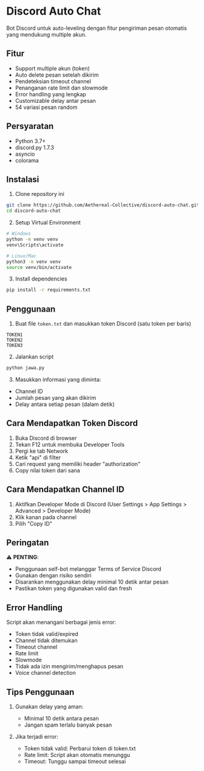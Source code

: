 # Discord Auto Chat

Bot Discord untuk auto-leveling dengan fitur pengiriman pesan otomatis yang mendukung multiple akun.

## Fitur

- Support multiple akun (token)
- Auto delete pesan setelah dikirim
- Pendeteksian timeout channel
- Penanganan rate limit dan slowmode
- Error handling yang lengkap
- Customizable delay antar pesan
- 54 variasi pesan random

## Persyaratan

- Python 3.7+
- discord.py 1.7.3
- asyncio
- colorama

## Instalasi

1. Clone repository ini
```bash
git clone https://github.com/Aethereal-Collective/discord-auto-chat.git
cd discord-auto-chat
```

2. Setup Virtual Environment
```bash
# Windows
python -m venv venv
venv\Scripts\activate

# Linux/Mac
python3 -m venv venv
source venv/bin/activate
```

3. Install dependencies
```bash
pip install -r requirements.txt
```

## Penggunaan

1. Buat file `token.txt` dan masukkan token Discord (satu token per baris)
```
TOKEN1
TOKEN2
TOKEN3
```

2. Jalankan script
```bash
python jawa.py
```

3. Masukkan informasi yang diminta:
- Channel ID
- Jumlah pesan yang akan dikirim
- Delay antara setiap pesan (dalam detik)

## Cara Mendapatkan Token Discord

1. Buka Discord di browser
2. Tekan F12 untuk membuka Developer Tools
3. Pergi ke tab Network
4. Ketik "api" di filter
5. Cari request yang memiliki header "authorization"
6. Copy nilai token dari sana

## Cara Mendapatkan Channel ID

1. Aktifkan Developer Mode di Discord (User Settings > App Settings > Advanced > Developer Mode)
2. Klik kanan pada channel
3. Pilih "Copy ID"

## Peringatan

⚠️ **PENTING**:
- Penggunaan self-bot melanggar Terms of Service Discord
- Gunakan dengan risiko sendiri
- Disarankan menggunakan delay minimal 10 detik antar pesan
- Pastikan token yang digunakan valid dan fresh

## Error Handling

Script akan menangani berbagai jenis error:
- Token tidak valid/expired
- Channel tidak ditemukan
- Timeout channel
- Rate limit
- Slowmode
- Tidak ada izin mengirim/menghapus pesan
- Voice channel detection

## Tips Penggunaan

1. Gunakan delay yang aman:
   - Minimal 10 detik antara pesan
   - Jangan spam terlalu banyak pesan

2. Jika terjadi error:
   - Token tidak valid: Perbarui token di token.txt
   - Rate limit: Script akan otomatis menunggu
   - Timeout: Tunggu sampai timeout selesai
